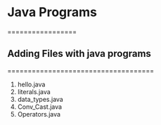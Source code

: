 # Java Programs
=================

## Adding Files with java programs
====================================

1. hello.java
2. literals.java
3. data_types.java
4. Conv_Cast.java
5. Operators.java